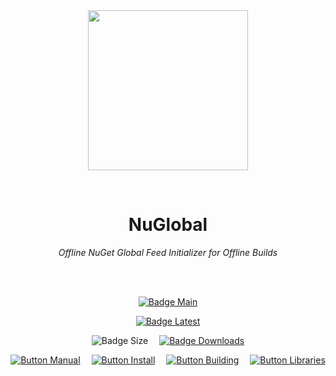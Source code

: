 
<div align = center>

<br>
<br>
    
<img
  src = 'https://cdn.jsdelivr.net/gh/Aptivi/nuglobal@latest/OfficialAppIcon-NuGlobal-512.png'
  width = 256
  align = center
/>

<br>

# NuGlobal
    
*Offline NuGet Global Feed Initializer for Offline Builds*

<br>
<br>

[![Badge Main]][Main]

[![Badge Latest]][Latest]

![Badge Size]   
[![Badge Downloads]][Releases]

[![Button Manual]][Manual]   
[![Button Install]][Install]   
[![Button Building]][Building]   
[![Button Libraries]][Libraries]

</div>
    
<br>

</div>


<!----------------------------------------------------------------------------->

[Releases]: https://github.com/Aptivi/nuglobal/releases
[Latest]: https://github.com/Aptivi/nuglobal/releases/latest

[Main]: https://github.com/Aptivi/nuglobal/actions/workflows/rust.yml

[Libraries]: https://aptivi.gitbook.io/kernel-simulator-manual/project-dependencies
[Building]: https://aptivi.gitbook.io/kernel-simulator-manual/advanced-and-power-users/building-the-kernel
[Install]: https://aptivi.gitbook.io/kernel-simulator-manual/installation-and-maintenance/installing-the-kernel
[Manual]: https://aptivi.gitbook.io/kernel-simulator-manual/

<!----------------------------------[ Badges ]--------------------------------->

[Badge Downloads]: https://img.shields.io/github/downloads/Aptivi/nuglobal/total?color=217346&label=Downloads&style=for-the-badge&logoColor=white&logo=DocuSign&labelColor=2d9d5f
[Badge Latest]: https://img.shields.io/github/v/release/Aptivi/nuglobal?color=212121&include_prereleases&label=github&style=for-the-badge&logoColor=white&logo=AzureArtifacts&labelColor=303030
[Badge Size]: https://img.shields.io/github/repo-size/Aptivi/nuglobal?color=bb4a28&label=size&logoColor=white&style=for-the-badge&logo=GoogleAnalytics&labelColor=E85C33

[Badge Main]: https://github.com/Aptivi/nuglobal/actions/workflows/build-win.yml/badge.svg


<!---------------------------------[ Buttons ]--------------------------------->

[Button Libraries]: https://img.shields.io/badge/Libraries-EA8220?style=for-the-badge&logoColor=white&logo=AzureArtifacts
[Button Building]: https://img.shields.io/badge/Building-5D4F85?style=for-the-badge&logoColor=white&logo=Hackaday
[Button Install]: https://img.shields.io/badge/Installation-2F8D46?style=for-the-badge&logoColor=white&logo=DocuSign
[Button Manual]: https://img.shields.io/badge/Docs-blueviolet?style=for-the-badge&logoColor=white&logo=GitBook
